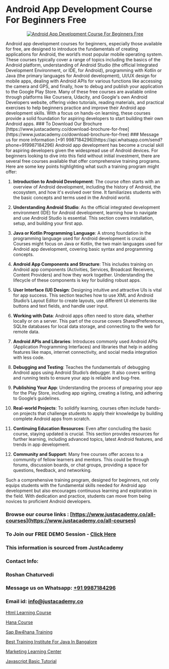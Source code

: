 # Android App Development Course For Beginners Free

<p align="center">
  <a href="https://justacademy.co/course-detail/android-app-development">
    <img src="https://justacademy.co/storage2/course_image/1676635923_course_image.webp" alt="Android App Development Course For Beginners Free">
  </a>
</p>
Android app development courses for beginners, especially those available for free, are designed to introduce the fundamentals of creating applications for Android, the world’s most popular mobile operating system. These courses typically cover a range of topics including the basics of the Android platform, understanding of Android Studio (the official Integrated Development Environment, or IDE, for Android), programming with Kotlin or Java (the primary languages for Android development), UI/UX design for mobile apps, dealing with Android APIs for various functions like accessing the camera and GPS, and finally, how to debug and publish your application to the Google Play Store. Many of these free courses are available online through platforms like Coursera, Udacity, and Google's own Android Developers website, offering video tutorials, reading materials, and practical exercises to help beginners practice and improve their Android app development skills. With a focus on hands-on learning, these courses provide a solid foundation for aspiring developers to start building their own Android apps.
### To Download Our Brochure [https://www.justacademy.co/download-brochure-for-free](https://www.justacademy.co/download-brochure-for-free)
### Message us for more information [+91 9987184296](https://api.whatsapp.com/send?phone=919987184296)
Android app development has become a crucial skill for aspiring developers given the widespread use of Android devices. For beginners looking to dive into this field without initial investment, there are several free courses available that offer comprehensive training programs. Here are some key points highlighting what such a training program might offer:

1) **Introduction to Android Development**: The course often starts with an overview of Android development, including the history of Android, the ecosystem, and how it's evolved over time. It familiarizes students with the basic concepts and terms used in the Android world.

2) **Understanding Android Studio**: As the official integrated development environment (IDE) for Android development, learning how to navigate and use Android Studio is essential. This section covers installation, setup, and building your first app.

3) **Java or Kotlin Programming Language**: A strong foundation in the programming language used for Android development is crucial. Courses might focus on Java or Kotlin, the two main languages used for Android app development, covering basic syntax and programming concepts.

4) **Android App Components and Structure**: This includes training on Android app components (Activities, Services, Broadcast Receivers, Content Providers) and how they work together. Understanding the lifecycle of these components is key for building robust apps.

5) **User Interface (UI) Design**: Designing intuitive and attractive UIs is vital for app success. This section teaches how to use XML and Android Studio’s Layout Editor to create layouts, use different UI elements like buttons and text fields, and handle user input.

6) **Working with Data**: Android apps often need to store data, whether locally or on a server. This part of the course covers SharedPreferences, SQLite databases for local data storage, and connecting to the web for remote data.

7) **Android APIs and Libraries**: Introduces commonly used Android APIs (Application Programming Interfaces) and libraries that help in adding features like maps, internet connectivity, and social media integration with less code.

8) **Debugging and Testing**: Teaches the fundamentals of debugging Android apps using Android Studio’s debugger. It also covers writing and running tests to ensure your app is reliable and bug-free.

9) **Publishing Your App**: Understanding the process of preparing your app for the Play Store, including app signing, creating a listing, and adhering to Google’s guidelines.

10) **Real-world Projects**: To solidify learning, courses often include hands-on projects that challenge students to apply their knowledge by building complete Android apps from scratch.

11) **Continuing Education Resources**: Even after concluding the basic course, staying updated is crucial. This section provides resources for further learning, including advanced topics, latest Android features, and trends in app development.

12) **Community and Support**: Many free courses offer access to a community of fellow learners and mentors. This could be through forums, discussion boards, or chat groups, providing a space for questions, feedback, and networking.

Such a comprehensive training program, designed for beginners, not only equips students with the fundamental skills needed for Android app development but also encourages continuous learning and exploration in the field. With dedication and practice, students can move from being novices to proficient Android developers.

### Browse our course links : [https://www.justacademy.co/all-courses](https://www.justacademy.co/all-courses) 
### To Join our FREE DEMO Session - [Click Here](https://www.justacademy.co/register-for-course-demo)


### This information is sourced from JustAcademy
### Contact Info:
### Roshan Chaturvedi
### Message us on Whatsapp: [+91 9987184296](https://api.whatsapp.com/send?phone=919987184296)
### Email id: [info@justacademy.co](mailto:info@justacademy.co)
                
[Html Learning Course](https://www.linkedin.com/pulse/html-learning-course-justacademy-chandigarh-vzuqc?trackingId=N1Nl2lQtBLmAUmsycfirxQ%3D%3D&lipi=urn%3Ali%3Apage%3Ad_flagship3_company_admin%3BGsnT7fdrREqkLqUmImc0GQ%3D%3D)

[Hana Course](https://www.linkedin.com/pulse/hana-course-justacademy-bay-area-gn4tc/)

[Sap Bw4hana Training](https://medium.com/@ranemanish460/sap-bw4hana-training-3865cbfc98aa)

[Best Training Institute For Java In Bangalore](https://medium.com/@justacademytraining/best-training-institute-for-java-in-bangalore-45a299a592da)

[Marketing Learning Center](https://justacademyin.github.io/justacademy/marketing-learning-center)

[Javascript Basic Tutorial](https://justacademyin.github.io/justacademy/javascript-basic-tutorial)

